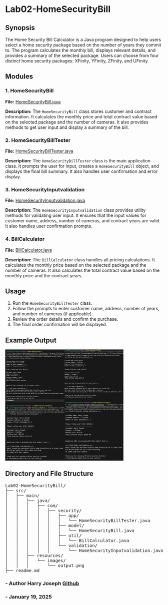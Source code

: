 # Lab02-HomeSecurityBill

## Synopsis
The Home Security Bill Calculator is a Java program designed to help users select a home security package based on the number of years they commit to. The program calculates the monthly bill, displays relevant details, and provides a summary of the selected package. Users can choose from four distinct home security packages: XFinity, YFinity, ZFinity, and UFinity.

## Modules

### 1. HomeSecurityBill
**File:** [HomeSecurityBill.java](src/main/java/com/security/model/HomeSecurityBill.java)

**Description:** 
The `HomeSecurityBill` class stores customer and contract information. It calculates the monthly price and total contract value based on the selected package and the number of cameras. It also provides methods to get user input and display a summary of the bill.

### 2. HomeSecurityBillTester
**File:** [HomeSecurityBillTester.java](src/main/java/com/security/app/HomeSecurityBillTester.java)

**Description:** 
The `HomeSecurityBillTester` class is the main application class. It prompts the user for input, creates a `HomeSecurityBill` object, and displays the final bill summary. It also handles user confirmation and error display.

### 3. HomeSecurityInputvalidation
**File:** [HomeSecurityInputvalidation.java](src/main/java/com/security/validation/HomeSecurityInputvalidation.java)

**Description:** 
The `HomeSecurityInputvalidation` class provides utility methods for validating user input. It ensures that the input values for customer name, address, number of cameras, and contract years are valid. It also handles user confirmation prompts.

### 4. BillCalculator
**File:** [BillCalculator.java](src/main/java/com/security/util/BillCalculator.java)

**Description:** 
The `BillCalculator` class handles all pricing calculations. It calculates the monthly price based on the selected package and the number of cameras. It also calculates the total contract value based on the monthly price and the contract years.

## Usage
1. Run the `HomeSecurityBillTester` class.
2. Follow the prompts to enter customer name, address, number of years, and number of cameras (if applicable).
3. Review the order details and confirm the purchase.
4. The final order confirmation will be displayed.

## Example Output

<div style="display: flex; flex-wrap: wrap;">
    <!-- First Row -->
    <div style="display: flex; width: 75%;">
        <img src="https://github.com/hjoseph777/lab03-homesecuritybill/blob/main/src/main/resources/images/1Bill.png?raw=true" alt="output1" style="width: 50%;">
        <img src="https://github.com/hjoseph777/lab03-homesecuritybill/blob/main/src/main/resources/images/3Bill.png?raw=true" alt="output2" style="width: 50%;">
    </div>
    <!-- Second Row -->
    <div style="display: flex; width: 75%;">
        <img src="https://github.com/hjoseph777/lab03-homesecuritybill/blob/main/src/main/resources/images/4Bill.png?raw=true" alt="output3" style="width: 50%;">
        <img src="https://github.com/hjoseph777/lab03-homesecuritybill/blob/main/src/main/resources/images/5Bill.png?raw=true" alt="output4" style="width: 50%;">
    </div>
</div>


## Directory and File Structure
<pre>
Lab02-HomeSecurityBill/
├── src/
│   ├── main/
│   │   ├── java/
│   │   │   ├── com/
│   │   │   │   ├── security/
│   │   │   │   │   ├── app/
│   │   │   │   │   │   └── HomeSecurityBillTester.java
│   │   │   │   │   ├── model/
│   │   │   │   │   │   └── HomeSecurityBill.java
│   │   │   │   │   ├── util/
│   │   │   │   │   │   └── BillCalculator.java
│   │   │   │   │   └── validation/
│   │   │   │   │       └── HomeSecurityInputvalidation.java
│   │   ├── resources/
│   │   │   └── images/
│   │   │       └── output.png
├── readme.md
</pre>

### - Author Harry Joseph [Github](https://github.com/hjoseph777)
### - January 19, 2025
